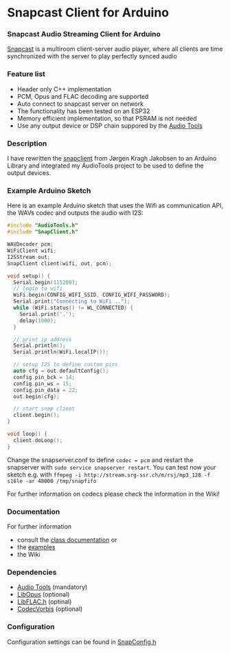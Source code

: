 # Snapcast Client for Arduino 

### Snapcast Audio Streaming Client for Arduino

[Snapcast](https://github.com/badaix/snapcast) is a multiroom client-server audio player, where all clients are time synchronized with the server to play perfectly synced audio

### Feature list

- Header only C++ implementation
- PCM, Opus and FLAC decoding are supported
- Auto connect to snapcast server on network
- The functionality has been tested on an ESP32
- Memory efficient implementation, so that PSRAM is not needed
- Use any output device or DSP chain suppored by the [Audio Tools](https://github.com/pschatzmann/arduino-audio-tools)

### Description

I have rewritten the [snapclient](https://github.com/jorgenkraghjakobsen/snapclient) from Jørgen Kragh Jakobsen to an Arduino Library and integrated my AudioTools project to be used to define the output devices.

### Example Arduino Sketch

Here is an example Arduino sketch that uses the Wifi as communication API, the WAVs codec and outputs the audio with I2S: 

```C++
#include "AudioTools.h"
#include "SnapClient.h"

WAVDecoder pcm;
WiFiClient wifi;
I2SStream out;
SnapClient client(wifi, out, pcm);

void setup() {
  Serial.begin(115200);
  // login to wifi
  WiFi.begin(CONFIG_WIFI_SSID, CONFIG_WIFI_PASSWORD);
  Serial.print("Connecting to WiFi ..");
  while (WiFi.status() != WL_CONNECTED) {
    Serial.print('.');
    delay(1000);
  }

  // print ip address
  Serial.println();
  Serial.println(WiFi.localIP());

  // setup I2S to define custom pins
  auto cfg = out.defaultConfig();
  config.pin_bck = 14;
  config.pin_ws = 15;
  config.pin_data = 22;
  out.begin(cfg);

  // start snap client
  client.begin();
}

void loop() {
  client.doLoop();
}

```
Change the snapserver.conf to define ```codec = pcm``` and restart the snapserver with ```sudo service snapserver restart```.
You can test now your sketch e.g. with ```ffmpeg -i http://stream.srg-ssr.ch/m/rsj/mp3_128 -f s16le -ar 48000 /tmp/snapfifo```

For further information on codecs please check the information in the Wiki!


### Documentation

For further information 
- consult the [class documentation](https://pschatzmann.github.io/arduino-snapclient/html/annotated.html) or
- the [examples](examples/)
- the Wiki


### Dependencies

- [Audio Tools](https://github.com/pschatzmann/arduino-audio-tools) (mandatory)
- [LibOpus](https://github.com/pschatzmann/arduino-libopus) (optional)
- [LibFLAC.h](https://github.com/pschatzmann/arduino-libflac) (optinal)
- [CodecVorbis](https://github.com/pschatzmann/arduino-libvorbis-idec) (optional)


### Configuration

Configuration settings can be found in [SnapConfig.h](https://github.com/pschatzmann/arduino-snapcast/blob/main/src/SnapConfig.h)


